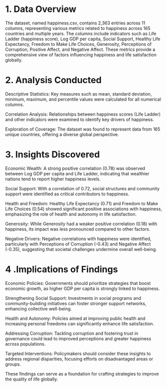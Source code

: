 # 1. Data Overview
The dataset, named happiness.csv, contains 2,363 entries across 11 columns, representing various metrics related to happiness across 165 countries and multiple years. The columns include indicators such as Life Ladder (happiness score), Log GDP per capita, Social Support, Healthy Life Expectancy, Freedom to Make Life Choices, Generosity, Perceptions of Corruption, Positive Affect, and Negative Affect. These metrics provide a comprehensive view of factors influencing happiness and life satisfaction globally.

# 2. Analysis Conducted
Descriptive Statistics: Key measures such as mean, standard deviation, minimum, maximum, and percentile values were calculated for all numerical columns.

Correlation Analysis: Relationships between happiness scores (Life Ladder) and other indicators were examined to identify key drivers of happiness.

Exploration of Coverage: The dataset was found to represent data from 165 unique countries, offering a diverse global perspective.

# 3. Insights Discovered
Economic Wealth: A strong positive correlation (0.78) was observed between Log GDP per capita and Life Ladder, indicating that wealthier nations tend to report higher happiness levels.

Social Support: With a correlation of 0.72, social structures and community support were identified as critical contributors to happiness.

Health and Freedom: Healthy Life Expectancy (0.71) and Freedom to Make Life Choices (0.54) showed significant positive associations with happiness, emphasizing the role of health and autonomy in life satisfaction.

Generosity: While Generosity had a weaker positive correlation (0.18) with happiness, its impact was less pronounced compared to other factors.

Negative Drivers: Negative correlations with happiness were identified, particularly with Perceptions of Corruption (-0.43) and Negative Affect (-0.35), suggesting that societal challenges undermine overall well-being.

# 4 .Implications of Findings
Economic Policies: Governments should prioritize strategies that boost economic growth, as higher GDP per capita is strongly linked to happiness.

Strengthening Social Support: Investments in social programs and community-building initiatives can foster stronger support networks, enhancing collective well-being.

Health and Autonomy: Policies aimed at improving public health and increasing personal freedoms can significantly enhance life satisfaction.

Addressing Corruption: Tackling corruption and fostering trust in governance could lead to improved perceptions and greater happiness across populations.

Targeted Interventions: Policymakers should consider these insights to address regional disparities, focusing efforts on disadvantaged areas or groups.

These findings can serve as a foundation for crafting strategies to improve the quality of life globally.
